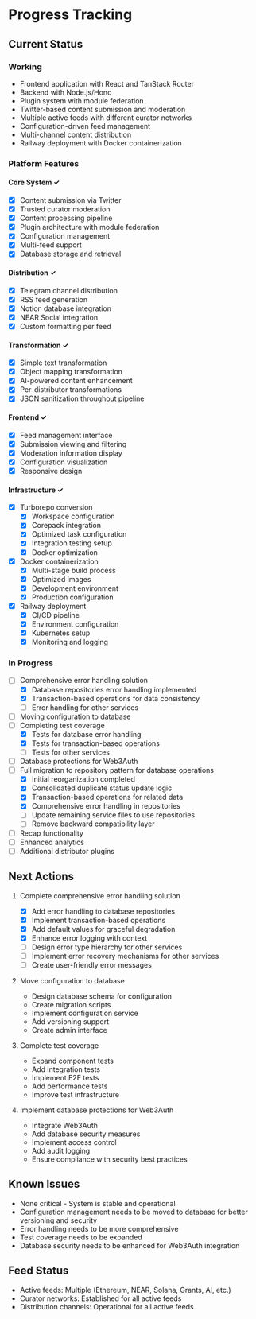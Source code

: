 # Progress Tracking

## Current Status

### Working

- Frontend application with React and TanStack Router
- Backend with Node.js/Hono
- Plugin system with module federation
- Twitter-based content submission and moderation
- Multiple active feeds with different curator networks
- Configuration-driven feed management
- Multi-channel content distribution
- Railway deployment with Docker containerization

### Platform Features

#### Core System ✓

- [x] Content submission via Twitter
- [x] Trusted curator moderation
- [x] Content processing pipeline
- [x] Plugin architecture with module federation
- [x] Configuration management
- [x] Multi-feed support
- [x] Database storage and retrieval

#### Distribution ✓

- [x] Telegram channel distribution
- [x] RSS feed generation
- [x] Notion database integration
- [x] NEAR Social integration
- [x] Custom formatting per feed

#### Transformation ✓

- [x] Simple text transformation
- [x] Object mapping transformation
- [x] AI-powered content enhancement
- [x] Per-distributor transformations
- [x] JSON sanitization throughout pipeline

#### Frontend ✓

- [x] Feed management interface
- [x] Submission viewing and filtering
- [x] Moderation information display
- [x] Configuration visualization
- [x] Responsive design

#### Infrastructure ✓

- [x] Turborepo conversion
  - [x] Workspace configuration
  - [x] Corepack integration
  - [x] Optimized task configuration
  - [x] Integration testing setup
  - [x] Docker optimization
- [x] Docker containerization
  - [x] Multi-stage build process
  - [x] Optimized images
  - [x] Development environment
  - [x] Production configuration
- [x] Railway deployment
  - [x] CI/CD pipeline
  - [x] Environment configuration
  - [x] Kubernetes setup
  - [x] Monitoring and logging

### In Progress

- [ ] Comprehensive error handling solution
  - [x] Database repositories error handling implemented
  - [x] Transaction-based operations for data consistency
  - [ ] Error handling for other services
- [ ] Moving configuration to database
- [ ] Completing test coverage
  - [x] Tests for database error handling
  - [x] Tests for transaction-based operations
  - [ ] Tests for other services
- [ ] Database protections for Web3Auth
- [ ] Full migration to repository pattern for database operations
  - [x] Initial reorganization completed
  - [x] Consolidated duplicate status update logic
  - [x] Transaction-based operations for related data
  - [x] Comprehensive error handling in repositories
  - [ ] Update remaining service files to use repositories
  - [ ] Remove backward compatibility layer
- [ ] Recap functionality
- [ ] Enhanced analytics
- [ ] Additional distributor plugins

## Next Actions

1. Complete comprehensive error handling solution

   - [x] Add error handling to database repositories
   - [x] Implement transaction-based operations
   - [x] Add default values for graceful degradation
   - [x] Enhance error logging with context
   - [ ] Design error type hierarchy for other services
   - [ ] Implement error recovery mechanisms for other services
   - [ ] Create user-friendly error messages

2. Move configuration to database

   - Design database schema for configuration
   - Create migration scripts
   - Implement configuration service
   - Add versioning support
   - Create admin interface

3. Complete test coverage

   - Expand component tests
   - Add integration tests
   - Implement E2E tests
   - Add performance tests
   - Improve test infrastructure

4. Implement database protections for Web3Auth
   - Integrate Web3Auth
   - Add database security measures
   - Implement access control
   - Add audit logging
   - Ensure compliance with security best practices

## Known Issues

- None critical - System is stable and operational
- Configuration management needs to be moved to database for better versioning and security
- Error handling needs to be more comprehensive
- Test coverage needs to be expanded
- Database security needs to be enhanced for Web3Auth integration

## Feed Status

- Active feeds: Multiple (Ethereum, NEAR, Solana, Grants, AI, etc.)
- Curator networks: Established for all active feeds
- Distribution channels: Operational for all active feeds
